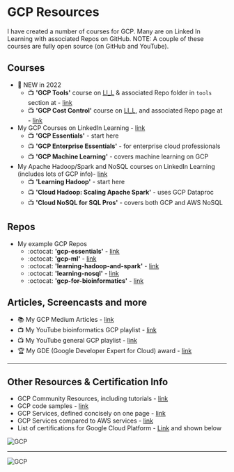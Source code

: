 # GCP Resources

I have created a number of courses for GCP.  Many are on Linked In Learning with associated Repos on GitHub.   NOTE: A couple of these courses are fully open source (on GitHub and YouTube).

## Courses

- 🌟 NEW in 2022 
  - 📺 **'GCP Tools'** course on [LI_L](https://www.linkedin.com/learning/learning-google-cloud-developer-and-devops-tools) & associated Repo folder in `tools` section at -  [link](https://github.com/lynnlangit/gcp-essentials/tree/master/0_setup_and_iam_and_costs/tools) 
  - 📺 **'GCP Cost Control'** course on [LI_L](https://www.linkedin.com/learning/google-cloud-controlling-cost), and associated Repo page at -  [link](https://github.com/lynnlangit/gcp-essentials/tree/master/0_setup_and_iam_and_costs/0c_cost_control)
- My GCP Courses on LinkedIn Learning - [link](https://www.linkedin.com/learning/search?entityType=COURSE&keywords=gcp%20langit)
  - 📺 **'GCP Essentials'** - start here
  - 📺 **'GCP Enterprise Essentials'** - for enterprise cloud professionals
  - 📺 **'GCP Machine Learning'** - covers machine learning on GCP
- My Apache Hadoop/Spark and NoSQL courses on LinkedIn Learning (includes lots of GCP info)- [link](https://www.linkedin.com/learning/search?entityType=COURSE&keywords=hadoop%20spark%20langit)
  - 📺 **'Learning Hadoop'** - start here
  - 📺 **'Cloud Hadoop: Scaling Apache Spark'** - uses GCP Dataproc
  - 📺 **'Cloud NoSQL for SQL Pros'** - covers both GCP and AWS NoSQL
  
## Repos

- My example GCP Repos
  - :octocat: **'gcp-essentials'** - [link](https://github.com/lynnlangit/gcp-essentials)
  - :octocat: **'gcp-ml'** - [link](https://github.com/lynnlangit/gcp-ml)
  - :octocat: **'learning-hadoop-and-spark'** - [link](https://github.com/lynnlangit/learning-hadoop-and-spark)
  - :octocat: **'learning-nosql'** - [link](https://github.com/lynnlangit/learning-nosql)
  - :octocat: **'gcp-for-bioinformatics'** - [link](https://github.com/lynnlangit/gcp-for-bioinformatics)  
  
## Articles, Screencasts and more  

- 📚 My GCP Medium Articles - [link](https://medium.com/search?q=gcp%20langit)
- 📺  My YouTube bioinformatics GCP playlist - [link](https://www.youtube.com/playlist?list=PL4Q4HssKcxYtE5Tae3epNab3mK9iP1iWX)
- 📺  My YouTube general GCP playlist - [link](https://www.youtube.com/playlist?list=PL6971A0258365F21E)
- 🏆 My GDE (Google Developer Expert for Cloud) award - [link](https://developers.google.com/community/experts/directory/profile/profile-lynn_langit)

---

## Other Resources & Certification Info

- GCP Community Resources, including tutorials - [link](https://cloud.google.com/community/)
- GCP code samples - [link](https://cloud.google.com/docs/samples)
- GCP Services, defined concisely on one page - [link](https://github.com/gregsramblings/google-cloud-4-words)
- GCP Services compared to AWS services - [link](https://cloud.google.com/docs/compare/aws?hl=en_US)
- List of certifications for Google Cloud Platform - [Link](https://cloud.google.com/certification) and shown below

![GCP](https://github.com/lynnlangit/learning-cloud/blob/master/GCP/gcp.png)

----

![GCP](https://github.com/lynnlangit/learning-cloud/blob/master/images/gcp-locations.png)
